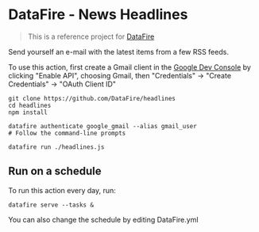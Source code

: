 # DataFire - News Headlines
> This is a reference project for [DataFire](https://github.com/DataFire/DataFire)

Send yourself an e-mail with the latest items from a few RSS feeds.

To use this action, first create a Gmail client in the
[Google Dev Console](https://console.developers.google.com)
by clicking "Enable API", choosing Gmail, then "Credentials" -> "Create Credentials" -> "OAuth Client ID"

```
git clone https://github.com/DataFire/headlines
cd headlines
npm install

datafire authenticate google_gmail --alias gmail_user
# Follow the command-line prompts

datafire run ./headlines.js
```

## Run on a schedule
To run this action every day, run:

```
datafire serve --tasks &
```

You can also change the schedule by editing DataFire.yml
